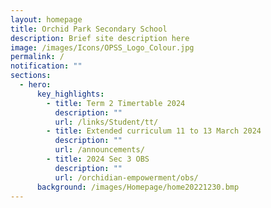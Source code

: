 ```yaml
---
layout: homepage
title: Orchid Park Secondary School
description: Brief site description here
image: /images/Icons/OPSS_Logo_Colour.jpg
permalink: /
notification: ""
sections:
  - hero:
      key_highlights:
        - title: Term 2 Timertable 2024
          description: ""
          url: /links/Student/tt/
        - title: Extended curriculum 11 to 13 March 2024
          description: ""
          url: /announcements/
        - title: 2024 Sec 3 OBS
          description: ""
          url: /orchidian-empowerment/obs/
      background: /images/Homepage/home20221230.bmp
---
```

